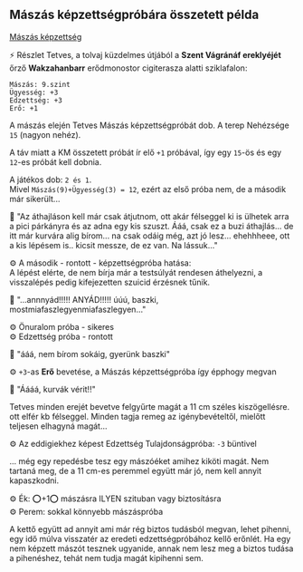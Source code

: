 ## Mászás képzettségpróbára összetett példa

[Mászás képzettség](../kepzettsegek.szekunder/maszas.md)

⚡ Részlet Tetves, a tolvaj küzdelmes útjából a **Szent Vágránáf ereklyéjét** őrző **Wakzahanbarr** erődmonostor cigiterasza alatti sziklafalon:

```
Mászás: 9.szint
Ügyesség: +3
Edzettség: +3
Erő: +1
```


A mászás elején Tetves Mászás képzettségpróbát dob. A terep Nehézsége `15` (nagyon nehéz).

A táv miatt a KM összetett próbát ír elő `+1` próbával, így egy `15`-ös és egy `12`-es próbát kell dobnia.

A játékos dob: `2 és 1`.\
Mivel `Mászás(9)+Ügyesség(3) = 12`, ezért az első próba nem, de a második már sikerült...

🔆 "Az áthajláson kell  már csak átjutnom, ott akár félseggel ki is ülhetek arra a pici párkányra és az adna egy kis szuszt. Ááá, csak ez a buzi áthajlás... de itt már kurvára alig bírom... na csak odáig még, azt jó lesz... ehehhheee,  ott a kis lépésem is.. kicsit messze, de ez van. Na lássuk..."

⚙️ A második - rontott - képzettségpróba hatása:\
A lépést elérte, de nem bírja már a testsúlyát rendesen áthelyezni, a visszalépés pedig kifejezetten szuicid érzésnek tűnik.

🔆 "...annnyád!!!!! ANYÁD!!!!! úúú, baszki, mostmiafaszlegyenmiafaszlegyen..."

⚙️ Önuralom próba - sikeres\
⚙️ Edzettség próba - rontott

🔆 "ááá, nem bírom sokáig, gyerünk baszki"

⚙️ `+3`-as **Erő** bevetése, a Mászás képzettségpróba így épphogy megvan

🔆 "Áááá, kurvák vérit!!"

Tetves minden erejét bevetve felgyűrte magát a 11 cm széles kiszögellésre. ott elfér kb félseggel. Minden tagja remeg az igénybevételtől, mielőtt teljesen elhagyná magát...

⚙️ Az eddigiekhez képest Edzettség Tulajdonságpróba: `-3` büntivel

... még egy repedésbe tesz egy mászóéket amihez kiköti magát. Nem tartaná meg, de a 11 cm-es peremmel együtt már jó, nem kell annyit kapaszkodni.

⚙️ Ék: ⭕+1⭕ mászásra ILYEN szituban vagy biztosításra\
⚙️ Perem: sokkal könnyebb mászáspróba

A kettő együtt ad annyit ami már rég biztos tudásból megvan, lehet pihenni, egy idő múlva visszatér az eredeti edzettségpróbához kellő erőnlét. Ha egy nem képzett mászót tesznek ugyanide, annak nem lesz meg a biztos tudása a pihenéshez, tehát nem tudja magát kipihenni sem.
